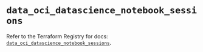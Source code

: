 # `data_oci_datascience_notebook_sessions`

Refer to the Terraform Registry for docs: [`data_oci_datascience_notebook_sessions`](https://registry.terraform.io/providers/oracle/oci/6.18.0/docs/data-sources/datascience_notebook_sessions).
